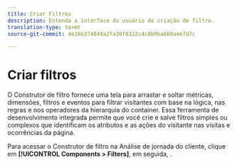 ```yaml
---
title: Criar Filtros
description: Entenda a interface do usuário de criação de filtro.
translation-type: tm+mt
source-git-commit: 4e16b374849a2fa30f8322c4c8b9ba660aee7d7c

---
```



# Criar filtros

O Construtor de filtro fornece uma tela para arrastar e soltar métricas, dimensões, filtros e eventos para filtrar visitantes com base na lógica, nas regras e nos operadores da hierarquia do container. Essa ferramenta de desenvolvimento integrada permite que você crie e salve filtros simples ou complexos que identificam os atributos e as ações do visitante nas visitas e ocorrências da página.

Para acessar o Construtor de filtro na Análise de jornada do cliente, clique em **[!UICONTROL Components > Filters]**, em seguida, .

